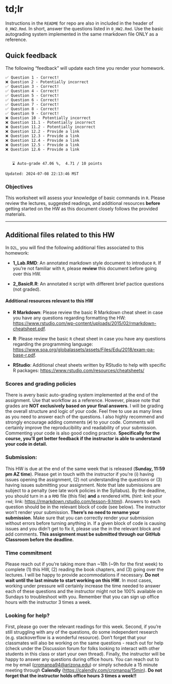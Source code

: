 # td;lr

Instructions in the `README` for repo are also in included in the header
of `0_HW2.Rmd`. In short, answer the questions listed in `0_HW2.Rmd`.
Use the basic autograding system implemented in the same rmarkdown file
ONLY as a reference.

## Quick feedback

The following “feedback” will update each time you render your homework.

    ✅ Question 1 - Correct!
    ❌ Question 2 - Potentially incorrect
    ✅ Question 3 - Correct!
    ✅ Question 4 - Correct!
    ✅ Question 5 - Correct!
    ✅ Question 6 - Correct!
    ✅ Question 7 - Correct!
    ✅ Question 8 - Correct!
    ✅ Question 9 - Correct!
    ❌ Question 10 - Potentially incorrect
    ❌ Question 11.1 - Potentially incorrect
    ❌ Question 11.2 - Potentially incorrect
    ❌ Question 12.2 - Provide a link
    ❌ Question 12.3 - Provide a link
    ❌ Question 12.4 - Provide a link
    ❌ Question 12.5 - Provide a link
    ❌ Question 12.6 - Provide a link


       ⌛ Auto-grade 47.06 %,  4.71 / 10 points

    Updated: 2024-07-08 22:13:46 MST

### Objectives

This worksheet will assess your knowledge of basic commands in `R`.
Please review the lectures, suggested readings, and additional resources
**before** getting started on the HW as this document closely follows
the provided materials.

------------------------------------------------------------------------

## Additional files related to this HW

In `D2L`, you will find the following additional files associated to
this homework:

-   **1\_Lab.RMD**: An annotated markdown style document to introduce
    `R`. If you’re not familiar with `R`, please **review** this
    document before going over this HW.

-   **2\_BasicR.R**: An annotated `R` script with different brief
    pactice questions (not graded).

#### Additional resources relevant to this HW

-   **R Markdown**: Please review the basic R Markdown cheat sheet in
    case you have any questions regarding formatting the HW:
    <https://www.rstudio.com/wp-content/uploads/2015/02/rmarkdown-cheatsheet.pdf>.

-   **R**: Please review the basic `R` cheat sheet in case you have any
    questions regarding the programming language:
    <https://www.soa.org/globalassets/assets/Files/Edu/2018/exam-pa-base-r.pdf>.

-   **RStudio**: Additional cheat sheets written by RStudio to help with
    specific R packages:
    <https://www.rstudio.com/resources/cheatsheets/>

### Scores and grading policies

There is avery basic auto-grading system implemented at the end of the
assignment. Use that workflow as a reference. However, please note that
grades are **NOT exclusively based on your final answers**. I will be
grading the overall structure and logic of your code. Feel free to use
as many lines as you need to answer each of the questions. I also highly
recommend and strongly encourage adding comments (`#`) to your code.
Comments will certainly improve the reproducibility and readability of
your submission. Commenting your code is also good coding practice.
**Specifically for the course, you’ll get better feedback if the
instructor is able to understand your code in detail.**

### Submission:

This HW is due at the end of the same week that is released (**Sunday,
11:59 pm AZ time**). Please get in touch with the instructor if you’re
(i) having issues opening the assignment, (2) not understanding the
questions or (3) having issues submitting your assignment. Note that
late submissions are subject to a penalty (see late work policies in the
Syllabus). By the deadline, you should turn in a a `RMD` file (this
file) **and** a rendered `HTML` (hint: knit your `rmd`; link:
<https://rmarkdown.rstudio.com/lesson-9.html>). Answers to each question
should be in the relevant block of code (see below). The instructor
won’t render your submission. **There’s no need to rename your
submission**. Make sure that you can correctly render your submission
without errors before turning anything in. If a given block of code is
causing issues and you didn’t get to fix it, please use the in the
relevant block and add comments. **This assignment must be submitted
through our GitHub Classroom before the deadline.**

### Time commitment

Please reach out if you’re taking more than ~18h (~9h for the first
week) to complete (1) this HW, (2) reading the book chapters, and (3)
going over the lectures. I will be happy to provide accommodations if
necessary. **Do not wait until the last minute to start working on this
HW**. In most cases, working under pressure will certainly increase the
time needed to answer each of these questions and the instructor might
not be 100% available on Sundays to troubleshoot with you. Remember that
you can sign up office hours with the instructor 3 times a week.

### Looking for help?

First, please go over the relevant readings for this week. Second, if
you’re still struggling with any of the questions, do some independent
research (e.g. stackoverflow is a wonderful resource). Don’t forget that
your classmates will also be working on the same questions - reach out
for help (check under the Discussion forum for folks looking to interact
with other students in this class or start your own thread). Finally,
the instructor will be happy to answer any questions during office
hours. You can reach out to me by email (<cromanpa94@arizona.edu>) or
simply schedule a 15 minute meeting through **Calendly**
(<https://calendly.com/cromanpa/15min>). **Do not forget that the
instructor holds office hours 3 times a week!!**
